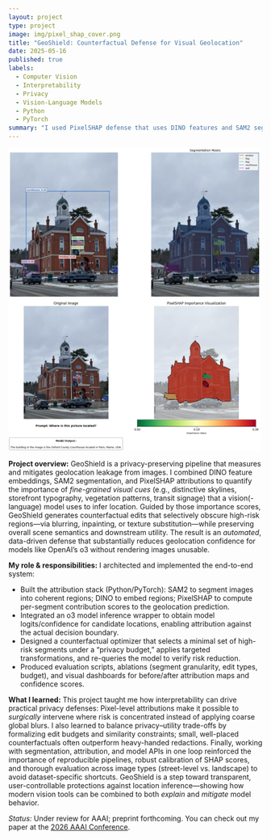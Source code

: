 ```yaml
---
layout: project
type: project
image: img/pixel_shap_cover.png
title: "GeoShield: Counterfactual Defense for Visual Geolocation"
date: 2025-05-16
published: true
labels:
  - Computer Vision
  - Interpretability
  - Privacy
  - Vision-Language Models
  - Python
  - PyTorch
summary: "I used PixelSHAP defense that uses DINO features and SAM2 segmentation to identify and selectively obscure high-risk geolocation cues in images interpreted by OpenAI’s o3 model."
---
```


<div class="text-center p-4">
  <img width="500px" src="../img/pixel_shap_segmentation.png" class="img-thumbnail" >
  <img width="500px" src="../img/pixel_shap_importance.png" class="img-thumbnail" >
</div>

**Project overview:** GeoShield is a privacy-preserving pipeline that measures and mitigates geolocation leakage from images. I combined DINO feature embeddings, SAM2 segmentation, and PixelSHAP attributions to quantify the importance of *fine-grained visual cues* (e.g., distinctive skylines, storefront typography, vegetation patterns, transit signage) that a vision(-language) model uses to infer location. Guided by those importance scores, GeoShield generates counterfactual edits that selectively obscure high-risk regions—via blurring, inpainting, or texture substitution—while preserving overall scene semantics and downstream utility. The result is an *automated*, data-driven defense that substantially reduces geolocation confidence for models like OpenAI’s o3 without rendering images unusable.

**My role & responsibilities:** I architected and implemented the end-to-end system:
- Built the attribution stack (Python/PyTorch): SAM2 to segment images into coherent regions; DINO to embed regions; PixelSHAP to compute per-segment contribution scores to the geolocation prediction.
- Integrated an o3 model inference wrapper to obtain model logits/confidence for candidate locations, enabling attribution against the actual decision boundary.
- Designed a counterfactual optimizer that selects a minimal set of high-risk segments under a “privacy budget,” applies targeted transformations, and re-queries the model to verify risk reduction.
- Produced evaluation scripts, ablations (segment granularity, edit types, budget), and visual dashboards for before/after attribution maps and confidence scores.

**What I learned:** This project taught me how interpretability can drive practical privacy defenses: Pixel-level attributions make it possible to *surgically* intervene where risk is concentrated instead of applying coarse global blurs. I also learned to balance privacy–utility trade-offs by formalizing edit budgets and similarity constraints; small, well-placed counterfactuals often outperform heavy-handed redactions. Finally, working with segmentation, attribution, and model APIs in one loop reinforced the importance of reproducible pipelines, robust calibration of SHAP scores, and thorough evaluation across image types (street-level vs. landscape) to avoid dataset-specific shortcuts. GeoShield is a step toward transparent, user-controllable protections against location inference—showing how modern vision tools can be combined to both *explain* and *mitigate* model behavior.

*Status:* Under review for AAAI; preprint forthcoming.
You can check out my paper at the [2026 AAAI Conference](https://openreview.net/forum?id=ukS0ecYCDE).
